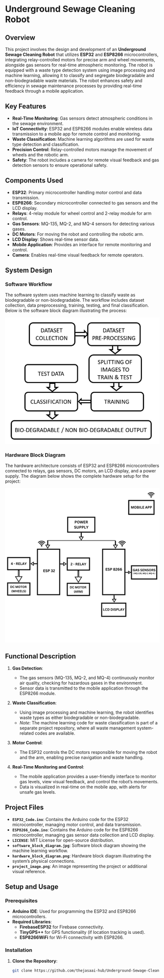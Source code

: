 # Underground Sewage Cleaning Robot

## Overview
This project involves the design and development of an **Underground Sewage Cleaning Robot** that utilizes **ESP32** and **ESP8266** microcontrollers, integrating relay-controlled motors for precise arm and wheel movements, alongside gas sensors for real-time atmospheric monitoring. The robot is equipped with a waste type detection system using image processing and machine learning, allowing it to classify and segregate biodegradable and non-biodegradable waste materials. The robot enhances safety and efficiency in sewage maintenance processes by providing real-time feedback through a mobile application.

## Key Features
- **Real-Time Monitoring**: Gas sensors detect atmospheric conditions in the sewage environment.
- **IoT Connectivity**: ESP32 and ESP8266 modules enable wireless data transmission to a mobile app for remote control and monitoring.
- **Waste Classification**: Machine learning algorithms are used for waste type detection and classification.
- **Precision Control**: Relay-controlled motors manage the movement of wheels and the robotic arm.
- **Safety**: The robot includes a camera for remote visual feedback and gas detection sensors to ensure operational safety.

## Components Used
- **ESP32**: Primary microcontroller handling motor control and data transmission.
- **ESP8266**: Secondary microcontroller connected to gas sensors and the LCD display.
- **Relays**: 4-relay module for wheel control and 2-relay module for arm control.
- **Gas Sensors**: MQ-135, MQ-2, and MQ-4 sensors for detecting various gases.
- **DC Motors**: For moving the robot and controlling the robotic arm.
- **LCD Display**: Shows real-time sensor data.
- **Mobile Application**: Provides an interface for remote monitoring and control.
- **Camera**: Enables real-time visual feedback for remote operators.

## System Design

### Software Workflow
The software system uses machine learning to classify waste as biodegradable or non-biodegradable. The workflow includes dataset collection, data preprocessing, training, testing, and final classification. Below is the software block diagram illustrating the process:

![Software Block Diagram](software_block_diagram.jpg)

### Hardware Block Diagram
The hardware architecture consists of ESP32 and ESP8266 microcontrollers connected to relays, gas sensors, DC motors, an LCD display, and a power supply. The diagram below shows the complete hardware setup for the project:

![Hardware Block Diagram](hardware_block_diagram.png)

## Functional Description
1. **Gas Detection**:
   - The gas sensors (MQ-135, MQ-2, and MQ-4) continuously monitor air quality, checking for hazardous gases in the environment.
   - Sensor data is transmitted to the mobile application through the ESP8266 module.

2. **Waste Classification**:
   - Using image processing and machine learning, the robot identifies waste types as either biodegradable or non-biodegradable.
   - *Note*: The machine learning code for waste classification is part of a separate project repository, where all waste management system-related codes are available.

3. **Motor Control**:
   - The ESP32 controls the DC motors responsible for moving the robot and the arm, enabling precise navigation and waste handling.

4. **Real-Time Monitoring and Control**:
   - The mobile application provides a user-friendly interface to monitor gas levels, view visual feedback, and control the robot’s movements.
   - Data is visualized in real-time on the mobile app, with alerts for unsafe gas levels.

## Project Files
- **`ESP32_Code.ino`**: Contains the Arduino code for the ESP32 microcontroller, managing motor control, and data transmission.
- **`ESP8266_Code.ino`**: Contains the Arduino code for the ESP8266 microcontroller, managing gas sensor data collection and LCD display.
- **`LICENSE`**: MIT License for open-source distribution.
- **`software_block_diagram.jpg`**: Software block diagram showing the machine learning workflow.
- **`hardware_block_diagram.png`**: Hardware block diagram illustrating the system’s physical connections.
- **`project_image.png`**: An image representing the project or additional visual reference.

## Setup and Usage

### Prerequisites
- **Arduino IDE**: Used for programming the ESP32 and ESP8266 microcontrollers.
- **Required Libraries**:
  - **FirebaseESP32** for Firebase connectivity.
  - **TinyGPS++** for GPS functionality (if location tracking is used).
  - **ESP8266WiFi** for Wi-Fi connectivity with ESP8266.

### Installation
1. **Clone the Repository**:
   ```bash
   git clone https://github.com/thejasaai-hub/Underground-Sewage-Cleaning-Robot.git

